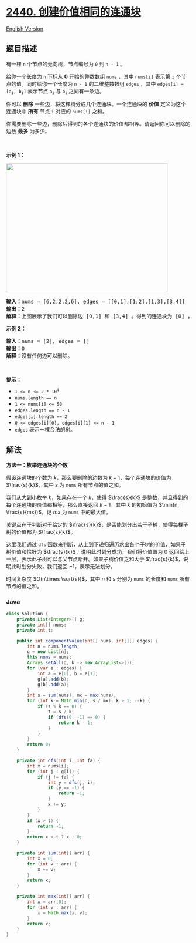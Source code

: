 # [2440. 创建价值相同的连通块](https://leetcode.cn/problems/create-components-with-same-value)

[English Version](/solution/2400-2499/2440.Create%20Components%20With%20Same%20Value/README_EN.md)

## 题目描述

<p>有一棵&nbsp;<code>n</code>&nbsp;个节点的无向树，节点编号为&nbsp;<code>0</code>&nbsp;到&nbsp;<code>n - 1</code>&nbsp;。</p>

<p>给你一个长度为 <code>n</code>&nbsp;下标从 <strong>0</strong>&nbsp;开始的整数数组&nbsp;<code>nums</code>&nbsp;，其中&nbsp;<code>nums[i]</code>&nbsp;表示第&nbsp;<code>i</code>&nbsp;个节点的值。同时给你一个长度为 <code>n - 1</code>&nbsp;的二维整数数组&nbsp;<code>edges</code>&nbsp;，其中&nbsp;<code>edges[i] = [a<sub>i</sub>, b<sub>i</sub>]</code>&nbsp;表示节点&nbsp;<code>a<sub>i</sub></code>&nbsp;与&nbsp;<code>b<sub>i</sub></code>&nbsp;之间有一条边。</p>

<p>你可以 <strong>删除</strong>&nbsp;一些边，将这棵树分成几个连通块。一个连通块的 <strong>价值</strong>&nbsp;定义为这个连通块中 <strong>所有</strong> 节点 <code>i</code>&nbsp;对应的 <code>nums[i]</code>&nbsp;之和。</p>

<p>你需要删除一些边，删除后得到的各个连通块的价值都相等。请返回你可以删除的边数&nbsp;<strong>最多</strong>&nbsp;为多少。</p>

<p>&nbsp;</p>

<p><strong>示例 1：</strong></p>

<p><img alt="" src="https://fastly.jsdelivr.net/gh/doocs/leetcode@main/solution/2400-2499/2440.Create%20Components%20With%20Same%20Value/images/diagramdrawio.png" style="width: 441px; height: 351px;"></p>

<pre><b>输入：</b>nums = [6,2,2,2,6], edges = [[0,1],[1,2],[1,3],[3,4]] 
<b>输出：</b>2 
<b>解释：</b>上图展示了我们可以删除边 [0,1] 和 [3,4] 。得到的连通块为 [0] ，[1,2,3] 和 [4] 。每个连通块的价值都为 6 。可以证明没有别的更好的删除方案存在了，所以答案为 2 。
</pre>

<p><strong>示例 2：</strong></p>

<pre><b>输入：</b>nums = [2], edges = []
<b>输出：</b>0
<b>解释：</b>没有任何边可以删除。
</pre>

<p>&nbsp;</p>

<p><strong>提示：</strong></p>

<ul>
	<li><code>1 &lt;= n &lt;= 2 * 10<sup>4</sup></code></li>
	<li><code>nums.length == n</code></li>
	<li><code>1 &lt;= nums[i] &lt;= 50</code></li>
	<li><code>edges.length == n - 1</code></li>
	<li><code>edges[i].length == 2</code></li>
	<li><code>0 &lt;= edges[i][0], edges[i][1] &lt;= n - 1</code></li>
	<li><code>edges</code>&nbsp;表示一棵合法的树。</li>
</ul>

## 解法

**方法一：枚举连通块的个数**

假设连通块的个数为 $k$，那么要删除的边数为 $k-1$，每个连通块的价值为 $\frac{s}{k}$，其中 $s$ 为 `nums` 所有节点的值之和。

我们从大到小枚举 $k$，如果存在一个 $k$，使得 $\frac{s}{k}$ 是整数，并且得到的每个连通块的价值都相等，那么直接返回 $k-1$。其中 $k$ 的初始值为 $\min(n, \frac{s}{mx})$，记 $mx$ 为 `nums` 中的最大值。

关键点在于判断对于给定的 $\frac{s}{k}$，是否能划分出若干子树，使得每棵子树的价值都为 $\frac{s}{k}$。

这里我们通过 `dfs` 函数来判断，从上到下递归遍历求出各个子树的价值，如果子树价值和恰好为 $\frac{s}{k}$，说明此时划分成功，我们将价值置为 $0$ 返回给上一层，表示此子树可以与父节点断开。如果子树价值之和大于 $\frac{s}{k}$，说明此时划分失败，我们返回 $-1$，表示无法划分。

时间复杂度 $O(n\times \sqrt{s})$，其中 $n$ 和 $s$ 分别为 `nums` 的长度和 `nums` 所有节点的值之和。

### **Java**

```java
class Solution {
    private List<Integer>[] g;
    private int[] nums;
    private int t;

    public int componentValue(int[] nums, int[][] edges) {
        int n = nums.length;
        g = new List[n];
        this.nums = nums;
        Arrays.setAll(g, k -> new ArrayList<>());
        for (var e : edges) {
            int a = e[0], b = e[1];
            g[a].add(b);
            g[b].add(a);
        }
        int s = sum(nums), mx = max(nums);
        for (int k = Math.min(n, s / mx); k > 1; --k) {
            if (s % k == 0) {
                t = s / k;
                if (dfs(0, -1) == 0) {
                    return k - 1;
                }
            }
        }
        return 0;
    }

    private int dfs(int i, int fa) {
        int x = nums[i];
        for (int j : g[i]) {
            if (j != fa) {
                int y = dfs(j, i);
                if (y == -1) {
                    return -1;
                }
                x += y;
            }
        }
        if (x > t) {
            return -1;
        }
        return x < t ? x : 0;
    }

    private int sum(int[] arr) {
        int x = 0;
        for (int v : arr) {
            x += v;
        }
        return x;
    }

    private int max(int[] arr) {
        int x = arr[0];
        for (int v : arr) {
            x = Math.max(x, v);
        }
        return x;
    }
}
```
